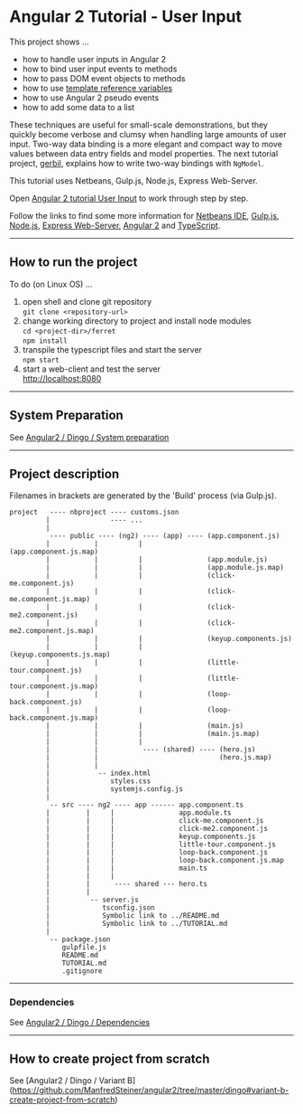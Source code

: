 # Angular 2 Tutorial - User Input 

This project shows ...

* how to handle user inputs in Angular 2
* how to bind user input events to methods
* how to pass DOM event objects to methods
* how to use [template reference variables](https://angular.io/docs/ts/latest/guide/template-syntax.html#!#ref-vars)
* how to use Angular 2 pseudo events
* how to add some data to a list

These techniques are useful for small-scale demonstrations,
but they quickly become verbose and clumsy when handling large
amounts of user input. Two-way data binding is a more elegant 
and compact way to move values between data entry fields and model properties.
The next tutorial project, [gerbil](gerbil), explains how to write two-way bindings with `NgModel`.

This tutorial uses Netbeans, Gulp.js, Node.js, Express Web-Server.

Open [Angular 2 tutorial User Input](https://angular.io/docs/ts/latest/guide/user-input.html)
to work through step by step.

Follow the links to find some more information for
[Netbeans IDE](http://netbeans.org/), 
[Gulp.js](https://www.npmjs.com/package/gulp),
[Node.js](https://nodejs.org/en/), 
[Express Web-Server](https://www.npmjs.com/package/express), 
[Angular 2](https://angular.io/docs/) and 
[TypeScript](https://www.typescriptlang.org/).

--------------------------------------------------------------

## How to run the project

To do (on Linux OS) ...

1. open shell and clone git repository  
  `git clone <repository-url>`
2. change working directory to project and install node modules  
  `cd <project-dir>/ferret`  
  `npm install`
3. transpile the typescript files and start the server  
  `npm start`
4. start a web-client and test the server  
  [http://localhost:8080](http://localhost:8080)

-------------------------------------------------------------

## System Preparation

See [Angular2 / Dingo / System preparation](https://github.com/ManfredSteiner/angular2/tree/master/dingo#system-preparation)

--------------------------------------------------------------

## Project description

Filenames in brackets are generated by the 'Build' process (via Gulp.js).

```
project   ---- nbproject ---- customs.json
         |               ---- ...
         |                
          ---- public ---- (ng2) ---- (app) ---- (app.component.js)
         |           |          |                (app.component.js.map)
         |           |          |                (app.module.js)
         |           |          |                (app.module.js.map)
         |           |          |                (click-me.component.js)
         |           |          |                (click-me.component.js.map)
         |           |          |                (click-me2.component.js)
         |           |          |                (click-me2.component.js.map)
         |           |          |                (keyup.components.js)
         |           |          |                (keyup.components.js.map)
         |           |          |                (little-tour.component.js)
         |           |          |                (little-tour.component.js.map)
         |           |          |                (loop-back.component.js)
         |           |          |                (loop-back.component.js.map)
         |           |          |                (main.js)
         |           |          |                (main.js.map)
         |           |          |
         |           |           ---- (shared) ---- (hero.js)
         |           |                              (hero.js.map)
         |           |
         |            -- index.html
         |               styles.css
         |               systemjs.config.js
         |
          -- src ---- ng2 ---- app ------ app.component.ts
         |         |     |                app.module.ts
         |         |     |                click-me.component.js
         |         |     |                click-me2.component.js
         |         |     |                keyup.components.js
         |         |     |                little-tour.component.js
         |         |     |                loop-back.component.js
         |         |     |                loop-back.component.js.map
         |         |     |                main.ts
         |         |     |
         |         |      ---- shared --- hero.ts
         |         |
         |          -- server.js
         |             tsconfig.json
         |             Symbolic link to ../README.md
         |             Symbolic link to ../TUTORIAL.md
         |
          -- package.json
             gulpfile.js
             README.md
             TUTORIAL.md
             .gitignore
```

-------------------------------------------------------------

### Dependencies

See [Angular2 / Dingo / Dependencies](https://github.com/ManfredSteiner/angular2/tree/master/dingo#dependencies)

-------------------------------------------------------------


## How to create project from scratch

See [Angular2 / Dingo / Variant B] (https://github.com/ManfredSteiner/angular2/tree/master/dingo#variant-b-create-project-from-scratch)
